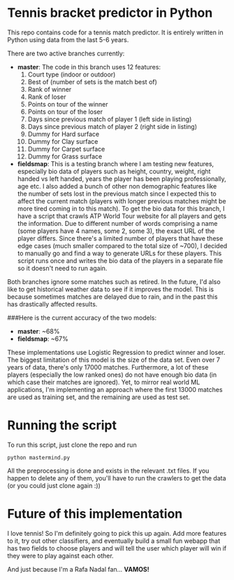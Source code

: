 # Tennis bracket predictor in Python

This repo contains code for a tennis match predictor. It is entirely written in Python using data from the last 5-6 years.

There are two active branches currently:
- **master**: The code in this branch uses 12 features:
  1. Court type (indoor or outdoor)
  2. Best of (number of sets is the match best of)
  3. Rank of winner
  4. Rank of loser
  5. Points on tour of the winner
  6. Points on tour of the loser
  7. Days since previous match of player 1 (left side in listing)
  8. Days since previous match of player 2 (right side in listing)
  9. Dummy for Hard surface
  10. Dummy for Clay surface
  11. Dummy for Carpet surface
  12. Dummy for Grass surface
- **fieldsmap**: This is a testing branch where I am testing new features, especially bio data of players such as height, country, weight, right handed vs left handed, years the player has been playing professionally, age etc. I also added a bunch of other non demographic features like the number of sets lost in the previous match since I expected this to affect the current match (players with longer previous matches might be more tired coming in to this match). To get the bio data for this branch, I have a script that crawls ATP World Tour website for all players and gets the information. Due to different number of words comprising a name (some players have 4 names, some 2, some 3), the exact URL of the player differs. Since there's a limited number of players that have these edge cases (much smaller compared to the total size of ~700), I decided to manually go and find a way to generate URLs for these players. This script runs once and writes the bio data of the players in a separate file so it doesn't need to run again.

Both branches ignore some matches such as retired. In the future, I'd also like to get historical weather data to see if it improves the model. This is because sometimes matches are delayed due to rain, and in the past this has drastically affected results.

###Here is the current accuracy of the two models:
- **master**: ~68%
- **fieldsmap**: ~67%

These implementations use Logistic Regression to predict winner and loser. The biggest limitation of this model is the size of the data set. Even over 7 years of data, there's only 17000 matches. Furthermore, a lot of these players (especially the low ranked ones) do not have enough bio data (in which case their matches are ignored). Yet, to mirror real world ML applications, I'm implementing an approach where the first 13000 matches are used as training set, and the remaining are used as test set.

# Running the script
To run this script, just clone the repo and run
```
python mastermind.py
```
All the preprocessing is done and exists in the relevant .txt files. If you happen to delete any of them, you'll have to run the crawlers to get the data (or you could just clone again :))

# Future of this implementation
I love tennis! So I'm definitely going to pick this up again. Add more features to it, try out other classifiers, and eventually build a small fun webapp that has two fields to choose players and will tell the user which player will win if they were to play against each other.

And just because I'm a Rafa Nadal fan... **VAMOS!**

